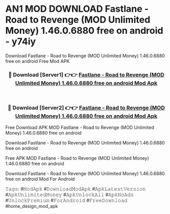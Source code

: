 # AN1 MOD DOWNLOAD Fastlane - Road to Revenge (MOD Unlimited Money) 1.46.0.6880 free on android - y74iy
Download Fastlane - Road to Revenge (MOD Unlimited Money) 1.46.0.6880 free on android Free Mod APK

<div align="center">
<h3>🔴 Download [Server1] 👉👉 <a href="https://apk-comot.site?title=Fastlane_-_Road_to_Revenge_(MOD_Unlimited_Money)_1.46.0.6880_free_on_android">Fastlane - Road to Revenge (MOD Unlimited Money) 1.46.0.6880 free on android Mod Apk</a></h3><br>

<h3>🔴 Download [Server2] 👉👉 <a href="https://apk-comot.site?title=Fastlane_-_Road_to_Revenge_(MOD_Unlimited_Money)_1.46.0.6880_free_on_android">Fastlane - Road to Revenge (MOD Unlimited Money) 1.46.0.6880 free on android Mod Apk</a></h3>
</div>


Free Download APK MOD Fastlane - Road to Revenge (MOD Unlimited Money) 1.46.0.6880 free on android

Download Fastlane - Road to Revenge (MOD Unlimited Money) 1.46.0.6880 free on android 

Free APK MOD Fastlane - Road to Revenge (MOD Unlimited Money) 1.46.0.6880 free on android 

Download Fastlane - Road to Revenge (MOD Unlimited Money) 1.46.0.6880 free on android Mod For Android

𝚃𝚊𝚐𝚜: #𝙼𝚘𝚍𝙰𝚙𝚔 #𝙳𝚘𝚠𝚗𝚕𝚘𝚊𝚍𝙼𝚘𝚍𝙰𝚙𝚔 #𝙰𝚙𝚔𝙻𝚊𝚝𝚎𝚜𝚝𝚅𝚎𝚛𝚜𝚒𝚘𝚗 #𝙰𝚙𝚔𝚄𝚗𝚕𝚒𝚖𝚒𝚝𝚎𝚍𝙼𝚘𝚗𝚎𝚢 #𝙰𝚙𝚔𝚄𝚗𝚕𝚘𝚌𝚔𝙰𝚕𝚕 #𝙰𝚙𝚔𝙽𝚘𝙰𝚍𝚜 #𝚄𝚗𝚕𝚘𝚌𝚔𝙿𝚛𝚎𝚖𝚒𝚞𝚖 #𝙵𝚘𝚛𝙰𝚗𝚍𝚛𝚘𝚒𝚍 #𝙵𝚛𝚎𝚎𝙳𝚘𝚠𝚗𝚕𝚘𝚊𝚍 #home_design_mod_apk